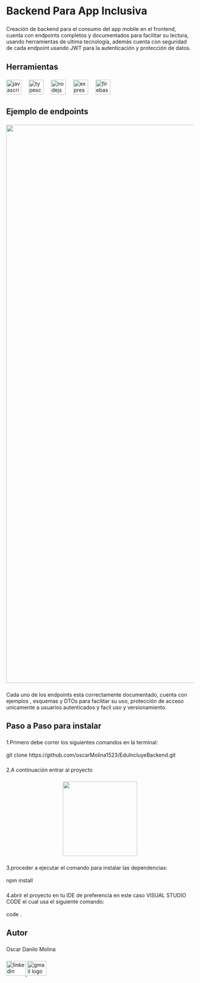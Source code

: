 <h1 align="left">Backend Para App Inclusiva</h1>

###

<p align="left">Creación de backend para el consumo del app mobile en el frontend, cuenta con endpoints completos y documentados para facilitar su lectura, usando herramientas de ultima tecnología, además cuenta con seguridad de cada endpoint usando JWT para la autenticación y protección de datos.</p>

###

<h2 align="left">Herramientas</h2>

###

<div align="left">
  <img src="https://cdn.jsdelivr.net/gh/devicons/devicon/icons/javascript/javascript-original.svg" height="40" alt="javascript logo"  />
  <img width="12" />
  <img src="https://cdn.jsdelivr.net/gh/devicons/devicon/icons/typescript/typescript-original.svg" height="40" alt="typescript logo"  />
  <img width="12" />
  <img src="https://cdn.jsdelivr.net/gh/devicons/devicon/icons/nodejs/nodejs-original.svg" height="40" alt="nodejs logo"  />
  <img width="12" />
  <img src="https://cdn.jsdelivr.net/gh/devicons/devicon/icons/express/express-original.svg" height="40" alt="express logo"  />
  <img width="12" />
  <img src="https://cdn.jsdelivr.net/gh/devicons/devicon/icons/firebase/firebase-plain.svg" height="40" alt="firebase logo"  />
</div>

###

<h2 align="left">Ejemplo de endpoints</h2>

###

<div align="center">
  <img height="1500" src="https://i.ibb.co/GvjXt5G8/api-Documentation.jpg"  />
</div>

###

<p align="left">Cada uno de los endpoints esta correctamente documentado, cuenta con ejemplos , esquemas y DTOs para facilitar su uso, protección de acceso unicamente a usuarios autenticados y facil uso y versionamiento.</p>

###

<h2 align="left">Paso a Paso para instalar</h2>

###

<p align="left">1.Primero debe correr los siguientes comandos en la terminal: <br><br>git clone https://github.com/oscarMolina1523/EduIncluyeBackend.git</p>

###

<p align="left">2.A continuación entrar al proyecto</p>

###

<div align="center">
  <img height="200" src="https://i.ibb.co/HDpPCL6G/route.png"  />
</div>

###

<p align="left">3.proceder a ejecutar el comando para instalar las dependencias:<br><br>npm install</p>

###

<p align="left">4.abrir el proyecto en tu IDE de preferencia en este caso VISUAL STUDIO CODE el cual usa el siguiente comando:<br><br>code .</p>

###

<h2 align="left">Autor</h2>

###

<p align="left">Oscar Danilo Molina</p>

###

<div align="left">
  <a href="https://www.linkedin.com/in/oscar-molina-916195309/" target="_blank">
    <img src="https://raw.githubusercontent.com/maurodesouza/profile-readme-generator/master/src/assets/icons/social/linkedin/default.svg" width="52" height="40" alt="linkedin logo"  />
  </a>
  <a href="https://mail.google.com/mail/u/0/#inbox" target="_blank">
    <img src="https://raw.githubusercontent.com/maurodesouza/profile-readme-generator/master/src/assets/icons/social/gmail/default.svg" width="52" height="40" alt="gmail logo"  />
  </a>
</div>

###
